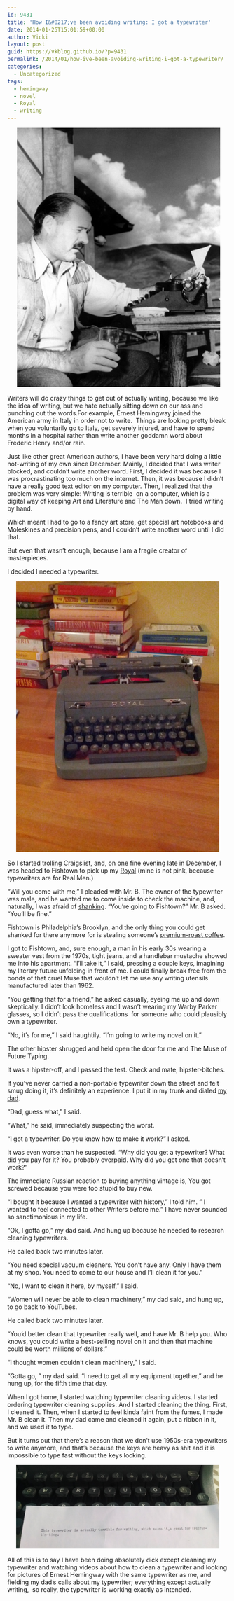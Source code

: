 ```yaml
---
id: 9431
title: 'How I&#8217;ve been avoiding writing: I got a typewriter'
date: 2014-01-25T15:01:59+00:00
author: Vicki
layout: post
guid: https://vkblog.github.io/?p=9431
permalink: /2014/01/how-ive-been-avoiding-writing-i-got-a-typewriter/
categories:
  - Uncategorized
tags:
  - hemingway
  - novel
  - Royal
  - writing
---
```

<p style="text-align: center;">
   <a href="https://raw.githubusercontent.com/vkblog/vkblog.github.io/master/public/img/2014/01/ernest-hemingway2.jpg"><img class="aligncenter  wp-image-9434" alt="ERNEST HEMINGWAY" src="https://raw.githubusercontent.com/vkblog/vkblog.github.io/master/public/img/2014/01/ernest-hemingway2-580x740.jpg" width="464" height="592" /></a>
</p>

Writers will do crazy things to get out of actually writing, because we like the idea of writing, but we hate actually sitting down on our ass and punching out the words.For example, Ernest Hemingway joined the American army in Italy in order not to write.  Things are looking pretty bleak when you voluntarily go to Italy, get severely injured, and have to spend months in a hospital rather than write another goddamn word about Frederic Henry and/or rain.

Just like other great American authors, I have been very hard doing a little not-writing of my own since December. Mainly, I decided that I was writer blocked, and couldn&#8217;t write another word. First, I decided it was because I was procrastinating too much on the internet. Then, it was because I didn&#8217;t have a really good text editor on my computer. Then, I realized that the problem was very simple: Writing is terrible  on a computer, which is a digital way of keeping Art and Literature and The Man down.  I tried writing by hand.

Which meant I had to go to a fancy art store, get special art notebooks and Moleskines and precision pens, and I couldn&#8217;t write another word until I did that.

But even that wasn&#8217;t enough, because I am a fragile creator of masterpieces.

I decided I needed a typewriter.

<p style="text-align: center;">
  <a href="https://raw.githubusercontent.com/vkblog/vkblog.github.io/master/public/img/2014/01/IMG_20131227_171034.jpg"><img class="aligncenter  wp-image-9435" alt="IMG_20131227_171034" src="https://raw.githubusercontent.com/vkblog/vkblog.github.io/master/public/img/2014/01/IMG_20131227_171034-580x773.jpg" width="464" height="618" /></a>
</p>

So I started trolling Craigslist, and, on one fine evening late in December, I was headed to Fishtown to pick up my <a href="http://mytypewriter.com/royalquietdeluxeincolors-1.aspx" target="_blank">Royal</a> (mine is not pink, because typewriters are for Real Men.)

&#8220;Will you come with me,&#8221; I pleaded with Mr. B. The owner of the typewriter was male, and he wanted me to come inside to check the machine, and, naturally, I was afraid of <a href="https://vkblog.github.io/2011/06/i-almost-died-for-a-250-discount-on-an-ikea-chair/" target="_blank">shanking</a>. &#8220;You&#8217;re going to Fishtown?&#8221; Mr. B asked. &#8220;You&#8217;ll be fine.&#8221;

Fishtown is Philadelphia&#8217;s Brooklyn, and the only thing you could get shanked for there anymore for is stealing someone&#8217;s <a href="https://vkblog.github.io/2013/02/how-do-you-people-drink-coffee/" target="_blank">premium-roast coffee</a>.

I got to Fishtown, and, sure enough, a man in his early 30s wearing a sweater vest from the 1970s, tight jeans, and a handlebar mustache showed me into his apartment. &#8220;I&#8217;ll take it,&#8221; I said, pressing a couple keys, imagining my literary future unfolding in front of me. I could finally break free from the bonds of that cruel Muse that wouldn&#8217;t let me use any writing utensils manufactured later than 1962.

&#8220;You getting that for a friend,&#8221; he asked casually, eyeing me up and down skeptically. I didn&#8217;t look homeless and I wasn&#8217;t wearing my Warby Parker glasses, so I didn&#8217;t pass the qualifications  for someone who could plausibly own a typewriter.

&#8220;No, it&#8217;s for me,&#8221; I said haughtily. &#8220;I&#8217;m going to write my novel on it.&#8221;

The other hipster shrugged and held open the door for me and The Muse of Future Typing.

It was a hipster-off, and I passed the test. Check and mate, hipster-bitches.

If you&#8217;ve never carried a non-portable typewriter down the street and felt smug doing it, it&#8217;s definitely an experience. I put it in my trunk and dialed <a href="https://vkblog.github.io/2010/09/comparative-dadvantage/" target="_blank">my dad</a>.

&#8220;Dad, guess what,&#8221; I said.

&#8220;What,&#8221; he said, immediately suspecting the worst.

&#8220;I got a typewriter. Do you know how to make it work?&#8221; I asked.

It was even worse than he suspected. &#8220;Why did you get a typewriter? What did you pay for it? You probably overpaid. Why did you get one that doesn&#8217;t work?&#8221;

The immediate Russian reaction to buying anything vintage is, You got screwed because you were too stupid to buy new.

&#8220;I bought it because I wanted a typewriter with history,&#8221; I told him. &#8221; I wanted to feel connected to other Writers before me.&#8221; I have never sounded so sanctimonious in my life.

&#8220;Ok, I gotta go,&#8221; my dad said. And hung up because he needed to research cleaning typewriters.

He called back two minutes later.

&#8220;You need special vacuum cleaners. You don&#8217;t have any. Only I have them at my shop. You need to come to our house and I&#8217;ll clean it for you.&#8221;

&#8220;No, I want to clean it here, by myself,&#8221; I said.

&#8220;Women will never be able to clean machinery,&#8221; my dad said, and hung up, to go back to YouTubes.

He called back two minutes later.

&#8220;You&#8217;d better clean that typewriter really well, and have Mr. B help you. Who knows, you could write a best-selling novel on it and then that machine could be worth millions of dollars.&#8221;

&#8220;I thought women couldn&#8217;t clean machinery,&#8221; I said.

&#8220;Gotta go, &#8221; my dad said. &#8220;I need to get all my equipment together,&#8221; and he hung up, for the fifth time that day.

When I got home, I started watching typewriter cleaning videos. I started ordering typewriter cleaning supplies. And I started cleaning the thing. First, I cleaned it. Then, when I started to feel kinda faint from the fumes, I made Mr. B clean it. Then my dad came and cleaned it again, put a ribbon in it, and we used it to type.

But it turns out that there&#8217;s a reason that we don&#8217;t use 1950s-era typewriters to write anymore, and that&#8217;s because the keys are heavy as shit and it is impossible to type fast without the keys locking.

<p style="text-align: center;">
  <a href="https://raw.githubusercontent.com/vkblog/vkblog.github.io/master/public/img/2014/01/Screen-Shot-2014-01-25-at-2.52.16-PM.png"><img class="aligncenter  wp-image-9437" alt="Screen Shot 2014-01-25 at 2.52.16 PM" src="https://raw.githubusercontent.com/vkblog/vkblog.github.io/master/public/img/2014/01/Screen-Shot-2014-01-25-at-2.52.16-PM-580x239.png" width="464" height="191" /></a>
</p>

All of this is to say I have been doing absolutely dick except cleaning my typewriter and watching videos about how to clean a typewriter and looking for pictures of Ernest Hemingway with the same typewriter as me, and fielding my dad&#8217;s calls about my typewriter; everything except actually writing,  so really, the typewriter is working exactly as intended.

&nbsp;